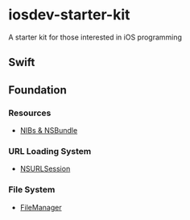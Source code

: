 # iosdev-starter-kit
A starter kit for those interested in iOS programming

## Swift


## Foundation
### Resources
* [NIBs & NSBundle](https://github.com/jdhindsa/iosdev-starter-kit/tree/main/Foundation/Resources)
### URL Loading System
* [NSURLSession](https://github.com/jdhindsa/iosdev-starter-kit/blob/main/Foundation/URL%20Loading%20System/NSURLSession.md)
### File System
* [FileManager](https://github.com/jdhindsa/iosdev-starter-kit/blob/main/Foundation/File%20System/FileManager.md)